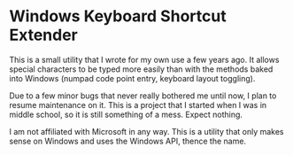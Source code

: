 # Windows Keyboard Shortcut Extender

This is a small utility that I wrote for my own use a few years ago. It allows special characters to be typed more easily than with the methods baked into Windows (numpad code point entry, keyboard layout toggling).

Due to a few minor bugs that never really bothered me until now, I plan to resume maintenance on it. This is a project that I started when I was in middle school, so it is still something of a mess. Expect nothing.

I am not affiliated with Microsoft in any way. This is a utility that only makes sense on Windows and uses the Windows API, thence the name.
